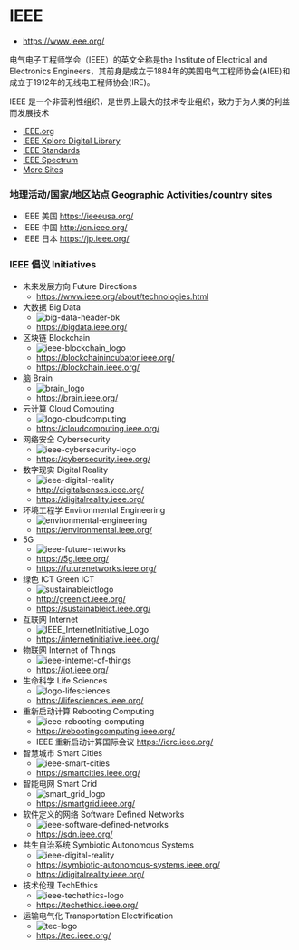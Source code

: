 # IEEE

- <https://www.ieee.org/>

电气电子工程师学会（IEEE）的英文全称是the Institute of Electrical and Electronics Engineers，其前身是成立于1884年的美国电气工程师协会(AIEE)和成立于1912年的无线电工程师协会(IRE)。

IEEE 是一个非营利性组织，是世界上最大的技术专业组织，致力于为人类的利益而发展技术

- [IEEE.org](https://www.ieee.org/)
- [IEEE Xplore Digital Library](https://ieeexplore.ieee.org/Xplore/home.jsp)
- [IEEE Standards](http://standards.ieee.org)
- [IEEE Spectrum](http://spectrum.ieee.org)
- [More Sites](https://www.ieee.org/sitemap.html)

### 地理活动/国家/地区站点 Geographic Activities/country sites

- IEEE 美国 <https://ieeeusa.org/>
- IEEE 中国 <http://cn.ieee.org/>
- IEEE 日本 <https://jp.ieee.org/>

### IEEE 倡议 Initiatives

- 未来发展方向 Future Directions
  - <https://www.ieee.org/about/technologies.html>
- 大数据 Big Data
  - ![big-data-header-bk](https://bigdata.ieee.org/images/files/template/big-data-header-bk.png)
  - <https://bigdata.ieee.org/>
- 区块链 Blockchain
  - ![ieee-blockchain_logo](https://blockchain.ieee.org/images/files/template/ieee-blockchain_logo.png)
  - <https://blockchainincubator.ieee.org/>
  - <https://blockchain.ieee.org/>
- 脑 Brain
  - ![brain_logo](https://brain.ieee.org/wp-content/themes/brain/images/logo.png)
  - <https://brain.ieee.org/>
- 云计算 Cloud Computing
  - ![logo-cloudcomputing](https://cloudcomputing.ieee.org/images/files/template/logo-cloudcomputing.png)
  - <https://cloudcomputing.ieee.org/>
- 网络安全 Cybersecurity
  - ![ieee-cybersecurity-logo](https://cybersec-prod.s3.amazonaws.com/wp-content/uploads/2015/11/17222948/ieee-cybersecurity-logo-280x125.png)
  - <https://cybersecurity.ieee.org/>
- 数字现实 Digital Reality
  - ![ieee-digital-reality](https://digitalreality.ieee.org/images/files/template/ieee-digital-reality.png)
  - <http://digitalsenses.ieee.org/>
  - <https://digitalreality.ieee.org/>
- 环境工程学 Environmental Engineering
  - ![environmental-engineering](https://environmental.ieee.org/images/files/template/environmental-engineering-header.png)
  - <https://environmental.ieee.org/>
- 5G
  - ![ieee-future-networks](https://futurenetworks.ieee.org/images/files/template/ieee-future-networks.png)
  - <https://5g.ieee.org/>
  - <https://futurenetworks.ieee.org/>
- 绿色 ICT Green ICT
  - ![sustainableictlogo](https://sustainableict.ieee.org/sites/sustainableict.ieee.org/files/sustainableictlogo-1.png)
  - <http://greenict.ieee.org/>
  - <https://sustainableict.ieee.org/>
- 互联网 Internet
  - ![IEEE_InternetInitiative_Logo](https://internetinitiative.ieee.org/images/files/template/IEEE_InternetInitiative_Logo_Blue_250.png)
  - <https://internetinitiative.ieee.org/>
- 物联网 Internet of Things
  - ![ieee-internet-of-things](https://iot.ieee.org/images/files/template/ieee-internet-of-things.png)
  - <https://iot.ieee.org/>
- 生命科学 Life Sciences
  - ![logo-lifesciences](http://lifesciences.embs.org/wp-content/uploads/sites/53/2016/07/logo-lifesciences.png)
  - <https://lifesciences.ieee.org/>
- 重新启动计算 Rebooting Computing
  - ![ieee-rebooting-computing](https://rebootingcomputing.ieee.org/images/files/template/ieee-rebooting-computing.png)
  - <https://rebootingcomputing.ieee.org/>
  - IEEE 重新启动计算国际会议 <https://icrc.ieee.org/>
- 智慧城市 Smart Cities
  - ![ieee-smart-cities](https://smartcities.ieee.org/images/files/template/ieee-smart-cities.png)
  - <https://smartcities.ieee.org/>
- 智能电网 Smart Crid
  - ![smart_grid_logo](https://smartgrid.ieee.org/images/files/logos/smart_grid_logo.jpg)
  - <https://smartgrid.ieee.org/>
- 软件定义的网络 Software Defined Networks
  - ![ieee-software-defined-networks](https://sdn.ieee.org/images/files/template/ieee-software-defined-networks.png)
  - <https://sdn.ieee.org/>
- 共生自治系统 Symbiotic Autonomous Systems
  - ![ieee-digital-reality](https://digitalreality.ieee.org/images/files/template/ieee-digital-reality.png)
  - <https://symbiotic-autonomous-systems.ieee.org/>
  - <https://digitalreality.ieee.org/>
- 技术伦理 TechEthics
  - ![ieee-techethics-logo](https://techethics.ieee.org/images/files/template/ieee-techethics-logo.png)
  - <https://techethics.ieee.org/>
- 运输电气化 Transportation Electrification
  - ![tec-logo](https://tec.ieee.org/images/files/template/tec-header.png)
  - <https://tec.ieee.org/>
